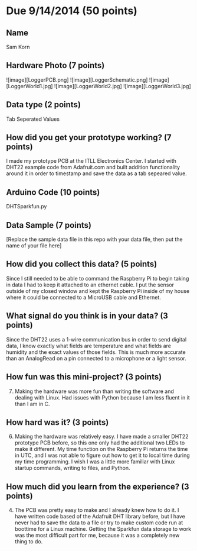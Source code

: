# Due 9/14/2014  (50 points)


## Name
Sam Korn

## Hardware Photo (7 points)
![image][LoggerPCB.png]
![image][LoggerSchematic.png]
![image][LoggerWorld1.jpg]
![image][LoggerWorld2.jpg]
![image][LoggerWorld3.jpg]


## Data type (2 points) 
Tab Seperated Values

## How did you get your prototype working? (7 points)
I made my prototype PCB at the ITLL Electronics Center. I started with DHT22 example code from Adafruit.com and built addition functionality around it in order to timestamp and save the data as a tab sepeared value.

## Arduino Code (10 points)
DHTSparkfun.py

## Data Sample (7 points)
[Replace the sample data file in this repo with your data file, then put the name of your file here]

## How did you collect this data? (5 points)
Since I still needed to be able to command the Raspberry Pi to begin taking in data I had to keep it attached to an ethernet cable. I put the sensor outside of my closed window and kept the Raspberry Pi inside of my house where it could be connected to a MicroUSB cable and Ethernet.

## What signal do you think is in your data? (3 points)
Since the DHT22 uses a 1-wire communication bus in order to send digital data, I know exactly what fields are temperature and what fields are humidity and the exact values of those fields. This is much more accurate than an AnalogRead on a pin connected to a microphone or a light sensor.

## How fun was this mini-project? (3 points)
7. Making the hardware was more fun than writing the software and dealing with Linux. Had issues with Python because I am less fluent in it than I am in C. 

## How hard was it? (3 points)
6. Making the hardware was relatively easy. I have made a smaller DHT22 prototype PCB before, so this one only had the additional two LEDs to make it different. My time function on the Raspberry Pi returns the time in UTC, and I was not able to figure out how to get it to local time during my time programming. I wish I was a little more familiar with Linux startup commands, writing to files, and Python.

## How much did you learn from the experience? (3 points)
4. The PCB was pretty easy to make and I already knew how to do it. I have written code based of the Adafruit DHT library before, but I have never had to save the data to a file or try to make custom code run at boottime for a Linux machine. Getting the Sparkfun data storage to work was the most difficult part for me, because it was a completely new thing to do.

